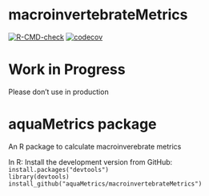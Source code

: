 
<!-- README.md is generated from README.Rmd. Please edit that file -->

# macroinvertebrateMetrics

<!-- badges: start -->

[![R-CMD-check](https://github.com/laiaroviracraven/macroinvertebrateMetrics/actions/workflows/R-CMD-check.yaml/badge.svg)](https://github.com/laiaroviracraven/macroinvertebrateMetrics/actions/workflows/R-CMD-check.yaml)
[![codecov](https://codecov.io/gh/aquaMetrics/macroinvertebratesMetrics/branch/master/graph/badge.svg)](https://codecov.io/gh/aquaMetrics/macroinvertebratesMetrics)
<!-- badges: end -->

# Work in Progress

Please don’t use in production

# aquaMetrics package

An R package to calculate macroinverebrate metrics

In R: Install the development version from GitHub:  
`install.packages("devtools")`  
`library(devtools)`  
`install_github("aquaMetrics/macroinvertebrateMetrics")`
